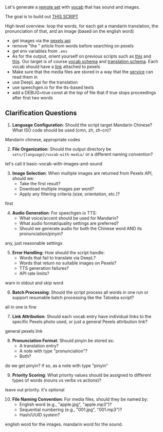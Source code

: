 Let's generate a [remote set](src/pages/downloads/UnifiedRemoteSetService.ts) with [vocab](src/entities/vocab/vocab/VocabData.ts) that has sound and images.

The goal is to build out [THIS SCRIPT](public/006_vocab_with_img_and_sound_mandarin.py)

High level overview: loop the words, for each get a mandarin translation, the pronunciation of that, and an image (based on the english word)

- get images via the [pexels api](https://pypi.org/project/pexels-api-py/)
- remove "the " article from words before searching on pexels
- get env variables from `.env`
- As for the output, orient yourself on previous scripts such as [this](public/005_integrate_tatoeba_sentences.py) and [this](public/004_lisaanmasry_examples.py). Our target is of course [vocab schema](src/entities/remote-sets/validation/vocabSchema.ts) and [translation schema](src/entities/remote-sets/validation/translationSchema.ts). Each vocab should have a [link](src/shared/links/Link.ts) attached to pexels
- Make sure that the media files are stored in a way that the [service](src/pages/downloads/UnifiedRemoteSetService.ts) can read them in
- use DeepL api for the translation
- use speechgen.io for the tts-based texts
- add a DEBUG=true const at the top of file that if true stops proceedings after first two words


## Clarification Questions

1. **Language Configuration**: Should the script target Mandarin Chinese? What ISO code should be used (cmn, zh, zh-cn)?

Mandarin chinese, appropriate codes

2. **File Organization**: Should the output directory be `sets/{language}/vocab-with-media/` or a different naming convention?

let's call it basic-vocab-with-images-and-sound

3. **Image Selection**: When multiple images are returned from Pexels API, should we:
   - Take the first result?
   - Download multiple images per word?
   - Apply any filtering criteria (size, orientation, etc.)?

first

4. **Audio Generation**: For speechgen.io TTS:
   - What voice/accent should be used for Mandarin?
   - What audio format/quality settings are preferred?
   - Should we generate audio for both the Chinese word AND its pronunciation/pinyin?

any, just reasonable settings

5. **Error Handling**: How should the script handle:
   - Words that fail to translate via DeepL?
   - Words that return no suitable images on Pexels?
   - TTS generation failures?
   - API rate limits?

warn in stdout and skip word

6. **Batch Processing**: Should the script process all words in one run or support resumable batch processing like the Tatoeba script?

all in one is fine

7. **Link Attribution**: Should each vocab entry have individual links to the specific Pexels photo used, or just a general Pexels attribution link?

general pexels link

8. **Pronunciation Format**: Should pinyin be stored as:
   - A translation entry?
   - A note with type "pronunciation"?
   - Both?

do we get pinyin? if so, as a note with type "pinyin"

9. **Priority Scoring**: What priority values should be assigned to different types of words (nouns vs verbs vs actions)?

leave out priority. it's optional

10. **File Naming Convention**: For media files, should they be named by:
    - English word (e.g., "apple.jpg", "apple.mp3")?
    - Sequential numbering (e.g., "001.jpg", "001.mp3")?
    - Hash/UUID system?

english word for the images. mandarin word for the sound.